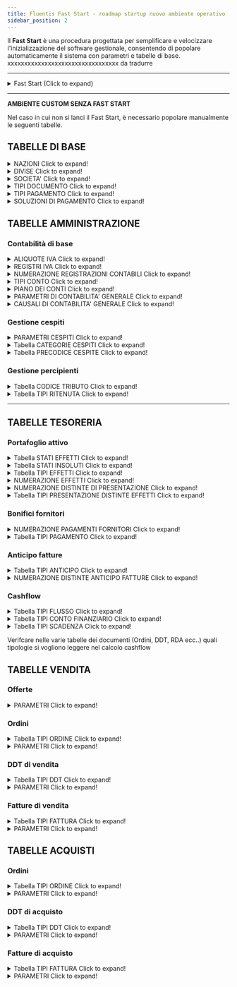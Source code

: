 ```yaml
---
title: Fluentis Fast Start - roadmap startup nuovo ambiente operativo
sidebar_position: 2
---
```


Il **Fast Start** è una procedura progettata per semplificare e velocizzare l'inizializzazione del software gestionale, consentendo di popolare automaticamente il sistema con parametri e tabelle di base. xxxxxxxxxxxxxxxxxxxxxxxxxxxxxxxxx da tradurre 

---
<details>

  <summary>Fast Start (Click to expand)</summary>
  
  Per lanciare la procedura, accedere alla tabella Società e premere il tasto *Impostazioni Generali*.

  ATTENZIONE: non deve essere già stato popolato il piano dei conti (in nessuna parte) e nemmeno altre tabelle coinvolte dalla procedura. Si consiglia di decidere subito ed eseguire come prima cosa questa procedura dopo l'installazione.

Tabelle coinvolte (Stored Procedure Fluentis.SH_CreateNewYear_IT):
    
 - > Tipi conto
 - > Piano dei conti
 - > Parametri di contabilità generale
 - > Parametri cespiti
 - > Parametri portafoglio (attivo- effetti)
 - > Parametri insoluti
 - > Parametri MPS
 - > Causali contabili
 - > Codici IVA
 - > Registri IVA
 - > Tipi documento
 - > Tipi pagamento
 - > Soluzioni pagamento
 - > Categorie Agenti
 - > Tipi ritenuta (d'acconto)
 - > Categorie cespiti
 - > Tipi flusso finanziario
 - > Tipi anticipo
 - > Stati insoluto
 - > Stati effetti
 - > Tipi distinta di presentazione (effetti)
 - > Tipi effetti
 - > Link tra la tabella Tipi pagamento e i tipi effetto
 - > Numerazioni registrazioni contabili (definitive e provvisorie)
 - > Numerazione partite
 - > Numerazione compensazioni (partite)
 - > Numerazione pagamenti fronitori
 - > Numerazione intrastat
 - > Numerazione liquidazioni agenti
 - > Numerazione distinte di presentazione effetti
 - > Numerazione effetti
 - > [Numerazione documenti di vendita](/docs/configurations/tables/fluentis-numerations)
 - > [Numerazione documenti di acquisto](/docs/configurations/tables/fluentis-numerations)
 - > Tipi fattura ([acquisto](/docs/configurations/tables/purchase/purchase-invoices-type) e [vendita](/docs/configurations/tables/sales/invoices-type)) con collegamento alle causali contabili
 - > Tipi DDT ([acquisto](/docs/configurations/tables/purchase/purchase-delivery-notes-type) e [vendita](/docs/configurations/tables/sales/delivery-notes-type)) con collegamento ai tipi fattura
 - > Tipi Ordine ([acquisto](/docs/configurations/tables/purchase/purchase-orders-type) e [vendita](/docs/configurations/tables/sales/sales-order-types)) con collegamento ai tipi DDT
 - > [Tipi offerta](/docs/configurations/tables/sales/sales-offer-type)
 - > [Parametri fatture](/docs/configurations/parameters/sales/sales-invoices-parameters) e relativi [raggruppamenti](/docs/configurations/parameters/sales/invoice-grouping) 
 - > [Parametri DDT](/docs/configurations/parameters/sales/dn-parameters) e relativi [raggruppamenti](/docs/configurations/parameters/sales/dn-grouping) 
 - > [Parametri ordini](/docs/configurations/parameters/sales/sales-orders-parameters) e relativi [raggruppamenti](/docs/configurations/parameters/sales/orders-grouping)
 - > [Parametri offerte](/docs/configurations/parameters/sales/offer-parameters)
 - > Tipi progetto (sales job order)
 - > Tipi intervento
 - > Numerazione progetti
 - > Numerazione interventi
 - > Tipi richiesta intervento (e relativa numerazione)
 - > Tipi interventi pianificati (e numerazione)
 - > Tipi rientro conto lavoro (e numerazione)
 - > Tipi ordini conto lavoro (e numerazione)
 - > Tipi commesse di produzione (e numerazione)
 - > Tipi ordini pianificati di acquisto (e numerazione)
 - > Tipi ordini pianificati di produzione (e numerazione)
 - > Tipi ordini pianificati di conto lavoro (e numerazione)
 - > Tipi o rdini di produzione (e numerazione)
 - > Tipi ordini di conto lavoro (e numerazione)
 - > Tipi RDA (e numerazione)
 - > (Tipi) fatturato vendite
 - > (Tipi) fatturato acquisti
 - > Tipi listino
 - > Tipi indirizzo
 - > Tipi sconto
 - > Lingue
 - > Nazioni
 - > Nazioni Black list
 - > Divise
 - > Unità di misura
 - > Porto (Incoterms - termini di resa)
 - > Spedizioni (tipi)
 - > Modelli di riclassificazione (controlling)
 - > Collegamento del modello di riclassificazione per Bilancio CEE con dettaglio piano dei conti
 - > Orari di lavoro (gest. dipendenti)
 - > Severità (ticket CRM)
 - > SLA (ticket CRM)
 - > Tipi Ticket CRM (e numerazione)
 - > Versioni distinta base
 - > Classi articolo
 - > Magazzini
 - > Causali di magazzino
 - > Dati di default per il CRM (Tipi contatto, Visit report, Opportunità, Qualità contatto, percentuali di successo ecc...)



</details>

---

**AMBIENTE CUSTOM SENZA FAST START**

Nel caso in cui non si lanci il Fast Start, è necessario popolare manualmente le seguenti tabelle.      

## TABELLE DI BASE

<details>

  <summary>NAZIONI Click to expand!</summary>
 
 ## Tabella necessaria per tutti i idocumenti e l'inserimento di anagrafiche CLI FOR

  1. Compilare codice (può essere anche interno ma si consiglia quello internazionale) e descrizione 
  2. Controllare in particolare il campo COD ISO EU che se mancante non memorizza il precodice partita IVA, attenzione a casi particolari
     * Grecia GR -> ISO = 'EL'
     * Salvo casi particolari può essere eseguito un update per compilare ISO EU = COD ISO (vecchi db pre fast start)

</details>

<details>

  <summary>DIVISE Click to expand!</summary>
 
 ## Tabella necessaria per gestire i cambi valuta e le registrazioni contabili

  1. Verificare la presenza almeno delle divise principali e soprattutto Euro
  2. Flag *scarica cambi* per abilitare l'inserimento del tasso per la divisa
  3. Altri campi
     * Decimali, si consiglia di mpistare a 2
     * Euro flaggare solo su EUR

    4. Griglia inferiore facoltativa ma utile per automatizzare la rilvazione delle diffferenze cambio impostando i relativi conti contabili 


</details>

<details>

  <summary>SOCIETA' Click to expand!</summary>
 
 ## Tabella necessaria per la fatturazione elettronica e per i dati societari nei documenti e stampe

  1. Compilare tutti i dati fiscali
  2. Dati necessari per la fatturazione elettronica
         * P. Iva e codice fiscale
         * Telefono e fax non sono obbligatori, attenzione a non inserire / o special chars per separare il prefisso
        * REA (Provincia due lettere e numero)
        * Socio unico / più soci
        * Liquidazione SI / NO
        * Capitale sottoscritto / versato - ATTENZIONE a non mettere il puntino delle meigliaia e separare i decimali col punto e NON virgola
        * Natura giuridica
        * Regime fiscale

</details>

<details>

  <summary>TIPI DOCUMENTO Click to expand!</summary>
 
 ## Tabella del gruppo generale 'Tipi documenti' da non confondere con l'omonima del gruppo amministrazione

  1. Verificare con un Fast Start i tipi minimi indispensabili
  2. **Per Fatturazione elettronica inserire una tipologia avente come codice e Decrizione FattPubb**
   
</details>

<details>

  <summary>TIPI PAGAMENTO Click to expand!</summary>
 
 ## Necessaria per le anagrafiche e i documenti (scadenze) e le registrazioni contabili (Partite)


Verificare la presenza dei dati nel campo **Codice P.A.** per il tra ciato della fattura elettronica

Attenzione al collegamento con i tipi effetto (griglia basso DX) altrimenti non ricerca le partite in creazione effetti

</details>

<details>

  <summary>SOLUZIONI DI PAGAMENTO Click to expand!</summary>
 
 ## Necessaria per i documenti (scadenze) e contabilità (Partite)

</details>

## TABELLE AMMINISTRAZIONE 

### Contabilità di base

<details>

  <summary>ALIQUOTE IVA Click to expand!</summary>
 
 ## Necessaria per la contabilità, documenti, fatturazione elettronica

  1. Attenzione a popolare il campo Codice PA sui codici di esenzione / esclusione / non imponibilità per le Fatture elettroniche
  2. Verificare il campo IN Dichiarazione IVA necessario per la comunicazione trimestrale liquidazioni IVA
  3. Verificare dove necessario il campo IVA a 0 in LG che permette righe IVA a zero
  4. Verificare dove serve il campo IVA per causali automatiche (casi di reverse charge con indetraibilità sull'acquisto)
  5. Verificare il campo Escludi da causali automatiche (casi di Reverse charge misto - parte non in reverse)
    

</details>

<details>

  <summary>REGISTRI IVA Click to expand!</summary>
 
 ## Necessaria per la contabilità e liquidazione iva

  1. Prevedere una ripartizione tra Italia, UE ed EXtra UE, consigliabile distinzione tra beni e servizi UE alla luce dei codici documento TD17 - TD18 per le autofatture da comunicare allo SDI (consigliabile ripartizione anche per exra UE)
  2. Per i registri di acquisto in reverse charge (Italia e UE) prevedere i rispettivi registri lato vendite per il giroconto, non condividere il registro di giroconto con la vendita UE (ad esempio).
  3. Consigliato prevedere un registro apposito per liquidazioni IVA (per facilitare la stampa definitiva e la ristampa in caso di sblocco solo di questo sezionale)
  4. Pianificare (e poi verificare) il corretto abbinamento tra Tipo Fattura, Numerazione del Tipo Fattura, Causale contabile e Registro IVA per evitare di creare buchi nei protocolli o conflitti. Le causali lato vendita in genere presentano l'opzione per imporre il protocollo pari al numero fattura.
  5. Verificare di aver inserito l'anno corrente ed eventuali anni precedenti se necessario, poi l'anno sarà creato in automatico dall'utility di generazione contatori nuovo anno.
    

</details>


<details>

  <summary>NUMERAZIONE REGISTRAZIONI CONTABILI Click to expand!</summary>
 
 ## Necessaria per la contabilità

  1. Prevedere almeno una numerazione per le registrazioni definitive (consigliato utilizzo de codice 1 descrizione  General ledger posting numeration)
  2. Pianificare e impostare la politica del numeratore (Giornliero o Annuale) gli altri parametri del numeratore come da istruzioni generali sui numeratori
  3. Consigliato prevedere anche un numeratore per le registrazioni provvisorie (Codice 2 descrizione General ledger posting provisory numeration)
    

</details>

<details>

  <summary>TIPI CONTO Click to expand!</summary>
 
 ## Necessaria per il Piano Conti, la contabilità e stampa bilancio

  1. Prevedere almeno le 4 tipologie Attivo Passivo Costi Ricavi per il Bilancio e la prima nota 
  2. Pianificare e impostare i tipi conto per Clienti e Fornitori (si consiglia la suddivisione Italia, UE ed Extra UE), attenzione a spuntare sia Attivo / Passico, sia Cliente / Fornitore
  3. Consigliato prevedere anche un tipo per le Banche per l'utilizzo tramite anagrafica, altrimenti non è possibile gestire alune funzioni quali il portafoglio ecc. sconsigliato far registrazioni di banca con un conto non di tipo angrafico banca.
  4. Consigliato prevedere un tipo conto per costi e ricavi da rettificare con ratei e risconti da settare con flag Servizio oltre che costo / Ricavo
  5. Necessario creare un tipo Agenti se si vuole attivare la gestione provvigioni (Flag su passivo e Agente)
  6. Facoltativo creare il tipo Conti d'ordine (con flag conti d'ordine) per gestire le scritture fuori bilancio.
    

</details>


<details>

  <summary>PIANO DEI CONTI Click to expand!</summary>
 
 ## Necessaria per la contabilità e stampa bilancio

  1. Prevedere nella griglia dei gruppi almeno le 4 tipologie Attivo Passivo Costi Ricavi
  2. Pianificare i sottogruppi (nr di sottolivelli non limitato) e compilare anche il campo Natura gruppo
  3. Definire nella griglia sotto, per ogni gruppo di ultimo livello di dettaglio i conti / sottoconti di dettaglio. ATTENZONE: per ogni gruppo deve esserci almenno un conto dove poi inserire i suoi sottooconti
  4. NON inserire conti di angrafica (Clienti Fornitori Agenti e BANCHE) da qui ma solo tramite CONTATTI
  5. Prevedere tutti i conti necessari (Bilancio di Chiusura e Apertura, Conto Economico di chiusura, Utile Perdita e Utile perdita dell'anno precedente, Ratei e Risconti - con tipo conto specifico)
  6. Facoltativo creare il gruppo Conti d'ordine per gestire le scritture fuori bilancio.
    

</details>


<details>

  <summary>PARAMETRI DI CONTABILITA' GENERALE Click to expand!</summary>
 
 ## Necessaria per la contabilità

  1. Inserire l'anno corrente ed eventuali anni precedenti se necessario, poi l'anno sarà creato in automatico dall'utility di generazione contatori nuovo anno.
  2. Compilare i tre range di date per la gestione dell'esercizio
  3. Compilare, se disponibili, anche le causali per chiusura e apertura conti, oppure riprenderle in seguito
  4. Compilare la periodicità IVA
  5. Inserire gli abbinamenti tra mastri relativi a clienti e fornitori, banche e agenti ed i relativi tipi conto
  6. Definire i conti per le procedure automatiche nel secondo tab
 

</details>

<details>

  <summary>CAUSALI DI CONTABILITA' GENERALE Click to expand!</summary>
 
 ## Necessaria per la contabilità

  1. Prevedere le causali connesse ai principali tipi di fatture acquisto e vendite e connetterle ai relativi registri iva (Necessario un template con conti generici su Cliente Fornitore e costo ricavo, sottoconto specifico per iva a credito debito) Prestare attenzione al tipo importo nelle righe.
  2. Prevedere anche le causali di giroconto per i Reverse charge e UE
  3. Prevedere causali per i pagamenti e incassi con chiusura partite (necessarie anche per distinte bonifico ecc..) prestare attenzione al template e tipo impoto nelle righe
  4. Prevedere le causali per le fasi del portafoglio attivo (emissione effetti, Presentazione e Accredito), presentazione e accredito non serve un template, mentre Emissione necessario un template Effetti in portafoglio a Cliente
  5. Predere causali per note di accredito con template invertito nei segni, per reverse charge si usa invertire la prima e condividere il giroconto che ha l'opzione per inversione segni automatica
  6. Prevedere causale per percipienti (con template) e per pagamento percipienti (non serve template)
  7. Prevedere causali aperturam chiusura , ratei e risconti, ammortamenti (non serve template)
  8. Consigliato prevedere altre causali di prima nota e una causale di prima nota generica senza template.
  9. Prevedere impostazioni per invio autofatture SDI e una causale per acquisto servizi Extra UE non iva con aggancio ad autofattura  
 
    
</details>

### Gestione cespiti

<details>

  <summary>PARAMETRI CESPITI Click to expand!</summary>
 
 ## Necessaria per la gestione cespiti

  1. Pianificare la politica di gestione della numerazione, se singola o con precodice   
    
</details>

<details>

  <summary>Tabella CATEGORIE CESPITI Click to expand!</summary>
 
 ## Necessaria per la contabilità e gestione cepiti

  1. Prevedere le categorie e l'aliquota ministeriale di ammortamento secondo il tipo attività svolta
  2. Inserire nelle categorie il limite per l'ammortamento annuale (di solito 516 Euro)
  3. Inserire il flag Ammortamento primo anno per dimezzare la quota il primo anno
  4. Pianificare la politica di ammortamento dei componenti incrementali (si sconsiglia di cambiarla in corsa)
   
</details>

<details>

  <summary>Tabella PRECODICE CESPITE Click to expand!</summary>
 
 ## Facoltativa

  1. Pianificare la politica di gestione della numerazione, se singola o con precodice 
 
    

</details>

### Gestione percipienti

<details>

  <summary>Tabella CODICE TRIBUTO Click to expand!</summary>
 
 ## Necessaria per la gestioe F24

  1. Verificare la presenza di dati e aggiungere se necessario i codici per l'iva (6001, 6002.... 6099) e per ritenute (1040, 1038....)

   
</details>

<details>

  <summary>Tabella TIPI RITENUTA Click to expand!</summary>
 
 ## Necessaria per la gestione percipienti

  1. Prevedere le tipologie necessarie per percipienti (1040) al 20% di ritenuta, per agenti e per contribuenti forfettari (0% sul 100%)
  2. Agganciare le causali per la contabilizzazione compenso 
  3. Agganciare la categoria agente nel tipo riservato agli agenti
   
</details>

---

## TABELLE TESORERIA

### Portafoglio attivo

<details>

  <summary>Tabella STATI EFFETTI Click to expand!</summary>
 
 ## Necessaria per la gestione portafoglio

  1. Prevedere almeno le tipologie fondamentali Emesso, Presentato SBF, Rit. Accr (Accreditato) e Rit. Ins (insoluto) da bbinare al rispettivo flag
   
</details>

<details>

  <summary>Tabella STATI INSOLUTI Click to expand!</summary>
 
 ## Necessaria per la gestione insoluti legata al portafoglio

  1. Prevedere almeno la tipologia "Insoluto" collegata al relativo flag
  2. Si consiglia di codificare tutte le tipologie specularmente ai flg presenti 
  
   
</details>

<details>

  <summary>Tabella TIPI EFFETTI Click to expand!</summary>
 
 ## Necessaria per la gestione portafoglio

  1. Prevedere almeno la tipologia "Ricevuta bancaria"
  2. Collegare la numerazione di cui al punto successivo
  3. Collegare un conto dal piano dei conti (es. Effetti attivi in portafoglio) per contabilizzare l'emissione

   
</details>

<details>

  <summary> NUMERAZIONE EFFETTI Click to expand!</summary>
 
 ## Necessaria per la gestione portafoglio

  1. Prevedere la tipologia "Bills numeration"
  2. Configurare il dettaglio come gli altri numeratori standard
  3. Consigliata la cadenza annuale

   
</details>

<details>

  <summary> NUMERAZIONE DISTINTE DI PRESENTAZIONE Click to expand!</summary>
 
 ## Necessaria per la gestione portafoglio

  1. Prevedere la tipologia "Bills list numeration"
  2. Configurare il dettaglio come gli altri numeratori standard
  3. Consigliata la cadenza annuale

   
</details>

<details>

  <summary> Tabella TIPI PRESENTAZIONE DISTINTE EFFETTI  Click to expand!</summary>
 
 ## Necessaria per la gestione portafoglio

  1. Prevedere almeno una tipologia di default con numerazione collegata
  2. Si consiglia di prevedere varie tipologie a seconda della banca di presentazione collegando i conti d'appoggio per la presentazione ed i conti correnti ordinari per l'accredito specifici
  

   
</details>

### Bonifici fornitori

<details>

  <summary> NUMERAZIONE PAGAMENTI FORNITORI Click to expand!</summary>
 
 ## Necessaria per la gestione distinte di bonifico

  1. Prevedere la tipologia "Bills list numeration"
  2. Configurare il dettaglio come gli altri numeratori standard
  3. Consigliata la cadenza annuale

   
</details>

<details>

  <summary> Tabella TIPI PAGAMENTO Click to expand!</summary>
 
 ## Verifica: già gestita nelle tabelle genralio

  1. Verificare se presente una tipologia adatta (es "Bonifico") che sarà richiamata

   
</details>

### Anticipo fatture

<details>

  <summary> Tabella TIPI ANTICIPO  Click to expand!</summary>
 
 ## Necessaria per la gestione anticipi

  1. Prevedere una tipologia per ogni banca collegata
  2. Agganciare la numerazione di cui al punt successivo
  
  
</details>

<details>

  <summary> NUMERAZIONE DISTINTE ANTICIPO FATTURE Click to expand!</summary>
 
 ## Necessaria per la gestione distinte di anticipo

  1. Prevedere la tipologia "Default"
  2. Configurare il dettaglio come gli altri numeratori standard
  3. Consigliata la cadenza annuale

   
</details>

### Cashflow

<details>

  <summary> Tabella TIPI FLUSSO  Click to expand!</summary>
 
 ## Necessaria per la gestione cashflow

  1. Prevedere una tipologia per ogni tipo flusso finanziario con relativo flag abbinato
  2. Consigliato abilitarli tutti, tanto si selezionano quelli di interesse al lancio del calcolo e resta memorizzata la scelta
  
  
</details>

<details>

  <summary> Tabella TIPI CONTO FINANZIARIO  Click to expand!</summary>
 
 ## Necessaria per la gestione cashflow

  1. Inserire i conti correnti ordinari
  2. Non è necessario inserire i conti di appoggio per SBF se si abilita il parametro di lettura in fase di lancio del calcolo
  
  
</details>

<details>

  <summary> Tabella TIPI SCADENZA  Click to expand!</summary>
 
 ## Facoltativa per la gestione scadenze extracontabili nel cashflow

  1. Inserire le tipologie di interesse (es. Stipendi)
  
  
</details>

Verifcare nelle varie tabelle dei documenti (Ordini, DDT, RDA ecc..) quali tipologie si vogliono leggere nel calcolo cashflow

## TABELLE VENDITA

### Offerte

<details>

  <summary> PARAMETRI  Click to expand!</summary>

  Definire i [parametri](/docs/configurations/parameters/sales/offer-parameters) generali da utilizzare nelle offerte. 

</details>

### Ordini

<details>

  <summary> Tabella TIPI ORDINE  Click to expand!</summary>

  Inserire le [tipologie di ordine](/docs/configurations/tables/sales/sales-order-types) utilizzate; i dati obbligatori sono: *Tipo*, *Descrizione* e *[Numerazione](/docs/configurations/tables/fluentis-numerations)*.     
  I criteri di creazione delle varie tipologie possono essere diversi, per esempio:      
  - creazione tipologia ORDINE CLIENTI ITALIA, ORDINE CLIENTE UE, ORDINE CLIENTE EXTRA UE.       
  - creazione tipologia in base al [Tipo DDT](/docs/configurations/tables/sales/delivery-notes-type) o al [Tipo fattura](/docs/configurations/tables/sales/invoices-type) da creare.     
  - creazione tipologia in base al Magazzino da movimentare

</details>

<details>

  <summary> PARAMETRI  Click to expand!</summary>

  Definire i [parametri](/docs/configurations/parameters/sales/sales-orders-parameters) generali da utilizzare negli ordini cliente. 

</details>

### DDT di vendita

<details>

  <summary> Tabella TIPI DDT  Click to expand!</summary>

  Inserire le [tipologie di DDT](/docs/configurations/tables/sales/delivery-notes-type) utilizzate; i dati obbligatori sono: *Tipo*, *Descrizione* e *[Numerazione](/docs/configurations/tables/fluentis-numerations)*.     
  I criteri di creazione delle varie tipologie possono essere diversi, per esempio:      
  - creazione tipologia DDT CLIENTI ITALIA, DDT CLIENTE UE, DDT CLIENTE EXTRA UE.       
  - creazione tipologia in base al [Tipo fattura](/docs/configurations/tables/sales/invoices-type) da creare.     
  - creazione tipologia in base al Magazzino da movimentare
  
</details>

<details>

  <summary> PARAMETRI  Click to expand!</summary>

  Definire i [parametri](/docs/configurations/parameters/sales/dn-parameters) generali da utilizzare nei DDT cliente. 
  
</details>

### Fatture di vendita

<details>

  <summary> Tabella TIPI FATTURA  Click to expand!</summary>

  Inserire le [tipologie di fattura](/docs/configurations/tables/sales/invoices-type) utilizzate; i dati obbligatori sono: *Tipo*, *Descrizione* e *[Numerazione](/docs/configurations/tables/fluentis-numerations)*.     
  I criteri di creazione delle varie tipologie possono essere diversi, per esempio:      
  - creazione tipologia FATTURA CLIENTI ITALIA, FATTURA CLIENTE UE, FATTURA CLIENTE EXTRA UE.     
  - creazione tipologia in base alla Natura fattura (fattura, nota di credito, ecc.)  
  - creazione tipologia in base al Magazzino da movimentare.
  
</details>

<details>

  <summary> PARAMETRI  Click to expand!</summary>

  Definire i [parametri](/docs/configurations/parameters/sales/sales-invoices-parameters) generali da utilizzare nelle fatture cliente. 

</details>
  

## TABELLE ACQUISTI

### Ordini

<details>

  <summary> Tabella TIPI ORDINE  Click to expand!</summary>

  Inserire le [tipologie di ordine](/docs/configurations/tables/purchase/purchase-orders-type) utilizzate; i dati obbligatori sono: *Tipo*, *Descrizione* e *[Numerazione](/docs/configurations/tables/fluentis-numerations)*.     
  I criteri di creazione delle varie tipologie possono essere diversi, per esempio:      
  - creazione tipologia ORDINE FORNITORE ITALIA, ORDINE FORNITORE UE, ORDINE FORNITORE EXTRA UE.       
  - creazione tipologia in base al [Tipo DDT](/docs/configurations/tables/purchase/purchase-delivery-notes-type) o al [Tipo fattura](/docs/configurations/tables/purchase/purchase-invoices-type) da creare.     
  - creazione tipologia in base al Magazzino da movimentare

</details>

<details>

  <summary> PARAMETRI  Click to expand!</summary>

  Definire i [parametri](/docs/configurations/parameters/purchase/purchase-orders-parameters) generali da utilizzare negli ordini fornitore. 

</details>

### DDT di acquisto

<details>

  <summary> Tabella TIPI DDT  Click to expand!</summary>

  Inserire le [tipologie di DDT](/docs/configurations/tables/purchase/purchase-delivery-notes-type) utilizzate; i dati obbligatori sono: *Tipo*, *Descrizione* e *[Numerazione](/docs/configurations/tables/fluentis-numerations)*.     
  I criteri di creazione delle varie tipologie possono essere diversi, per esempio:      
  - creazione tipologia DDT FORNITORE ITALIA, DDT FORNITORE UE, DDT FORNITORE EXTRA UE.       
  - creazione tipologia in base al [Tipo fattura](/docs/configurations/tables/purchase/purchase-invoices-type) da creare.     
  - creazione tipologia in base al Magazzino da movimentare
  
</details>

<details>

  <summary> PARAMETRI  Click to expand!</summary>

  Definire i [parametri](/docs/configurations/parameters/purchase/purchase-delivery-note-parameters) generali da utilizzare nei DDT di acquisto. 
  
</details>

### Fatture di acquisto

<details>

  <summary> Tabella TIPI FATTURA  Click to expand!</summary>

  Inserire le [tipologie di fattura](/docs/configurations/tables/purchase/purchase-invoices-type) utilizzate; i dati obbligatori sono: *Tipo*, *Descrizione* e *[Numerazione](/docs/configurations/tables/fluentis-numerations)*.     
  I criteri di creazione delle varie tipologie possono essere diversi, per esempio:      
  - creazione tipologia FATTURA FORNITORE ITALIA, FATTURA FORNITORE UE, FATTURA FORNITORE EXTRA UE.     
  - creazione tipologia in base alla Natura fattura (fattura, nota di debito, ecc.)  
  - creazione tipologia in base al Magazzino da movimentare.
  
</details>

<details>

  <summary> PARAMETRI  Click to expand!</summary>

  Definire i [parametri](/docs/configurations/parameters/purchase/purchase-invoices-parameters) generali da utilizzare nelle fatture di acquisto. 

</details>
  


